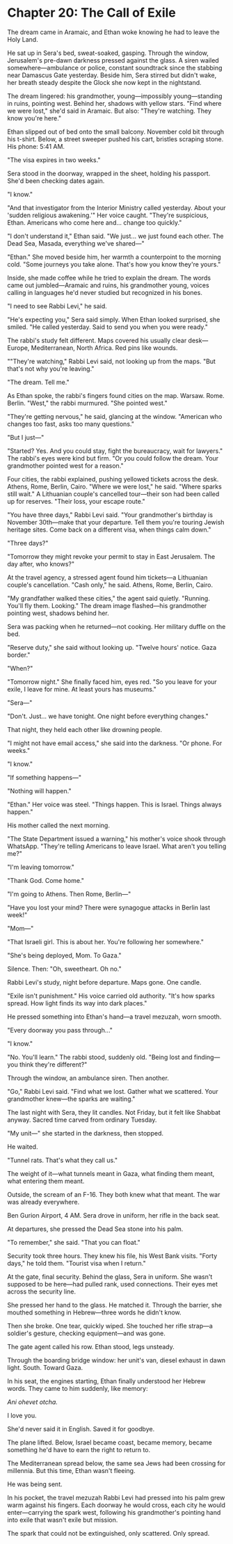 # Chapter 20: The Call of Exile

The dream came in Aramaic, and Ethan woke knowing he had to leave the Holy Land.

He sat up in Sera's bed, sweat-soaked, gasping. Through the window, Jerusalem's pre-dawn darkness pressed against the glass. A siren wailed somewhere—ambulance or police, constant soundtrack since the stabbing near Damascus Gate yesterday. Beside him, Sera stirred but didn't wake, her breath steady despite the Glock she now kept in the nightstand.

The dream lingered: his grandmother, young—impossibly young—standing in ruins, pointing west. Behind her, shadows with yellow stars. "Find where we were lost," she'd said in Aramaic. But also: "They're watching. They know you're here."

Ethan slipped out of bed onto the small balcony. November cold bit through his t-shirt. Below, a street sweeper pushed his cart, bristles scraping stone. His phone: 5:41 AM.

"The visa expires in two weeks."

Sera stood in the doorway, wrapped in the sheet, holding his passport. She'd been checking dates again.

"I know."

"And that investigator from the Interior Ministry called yesterday. About your 'sudden religious awakening.'" Her voice caught. "They're suspicious, Ethan. Americans who come here and... change too quickly."

"I don't understand it," Ethan said. "We just... we just found each other. The Dead Sea, Masada, everything we've shared—"

"Ethan." She moved beside him, her warmth a counterpoint to the morning cold. "Some journeys you take alone. That's how you know they're yours."

Inside, she made coffee while he tried to explain the dream. The words came out jumbled—Aramaic and ruins, his grandmother young, voices calling in languages he'd never studied but recognized in his bones.

"I need to see Rabbi Levi," he said.

"He's expecting you," Sera said simply. When Ethan looked surprised, she smiled. "He called yesterday. Said to send you when you were ready."

The rabbi's study felt different. Maps covered his usually clear desk—Europe, Mediterranean, North Africa. Red pins like wounds.

""They're watching," Rabbi Levi said, not looking up from the maps. "But that's not why you're leaving."

"The dream. Tell me."

As Ethan spoke, the rabbi's fingers found cities on the map. Warsaw. Rome. Berlin. "West," the rabbi murmured. "She pointed west."

"They're getting nervous," he said, glancing at the window. "American who changes too fast, asks too many questions."

"But I just—"

"Started? Yes. And you could stay, fight the bureaucracy, wait for lawyers." The rabbi's eyes were kind but firm. "Or you could follow the dream. Your grandmother pointed west for a reason."

Four cities, the rabbi explained, pushing yellowed tickets across the desk. Athens, Rome, Berlin, Cairo. "Where we were lost," he said. "Where sparks still wait." A Lithuanian couple's cancelled tour—their son had been called up for reserves. "Their loss, your escape route."

"You have three days," Rabbi Levi said. "Your grandmother's birthday is November 30th—make that your departure. Tell them you're touring Jewish heritage sites. Come back on a different visa, when things calm down."

"Three days?"

"Tomorrow they might revoke your permit to stay in East Jerusalem. The day after, who knows?"

At the travel agency, a stressed agent found him tickets—a Lithuanian couple's cancellation. "Cash only," he said. Athens, Rome, Berlin, Cairo.

"My grandfather walked these cities," the agent said quietly. "Running. You'll fly them. Looking." The dream image flashed—his grandmother pointing west, shadows behind her.

Sera was packing when he returned—not cooking. Her military duffle on the bed.

"Reserve duty," she said without looking up. "Twelve hours' notice. Gaza border."

"When?"

"Tomorrow night." She finally faced him, eyes red. "So you leave for your exile, I leave for mine. At least yours has museums."

"Sera—"

"Don't. Just... we have tonight. One night before everything changes."

That night, they held each other like drowning people.

"I might not have email access," she said into the darkness. "Or phone. For weeks."

"I know."

"If something happens—"

"Nothing will happen."

"Ethan." Her voice was steel. "Things happen. This is Israel. Things always happen."

His mother called the next morning.

"The State Department issued a warning," his mother's voice shook through WhatsApp. "They're telling Americans to leave Israel. What aren't you telling me?"

"I'm leaving tomorrow."

"Thank God. Come home."

"I'm going to Athens. Then Rome, Berlin—"

"Have you lost your mind? There were synagogue attacks in Berlin last week!"

"Mom—"

"That Israeli girl. This is about her. You're following her somewhere."

"She's being deployed, Mom. To Gaza."

Silence. Then: "Oh, sweetheart. Oh no."

Rabbi Levi's study, night before departure. Maps gone. One candle.

"Exile isn't punishment." His voice carried old authority. "It's how sparks spread. How light finds its way into dark places."

He pressed something into Ethan's hand—a travel mezuzah, worn smooth.

"Every doorway you pass through..."

"I know."

"No. You'll learn." The rabbi stood, suddenly old. "Being lost and finding—you think they're different?"

Through the window, an ambulance siren. Then another.

"Go," Rabbi Levi said. "Find what we lost. Gather what we scattered. Your grandmother knew—the sparks are waiting."

The last night with Sera, they lit candles. Not Friday, but it felt like Shabbat anyway. Sacred time carved from ordinary Tuesday.

"My unit—" she started in the darkness, then stopped.

He waited.

"Tunnel rats. That's what they call us."

The weight of it—what tunnels meant in Gaza, what finding them meant, what entering them meant.


Outside, the scream of an F-16. They both knew what that meant. The war was already everywhere.

Ben Gurion Airport, 4 AM. Sera drove in uniform, her rifle in the back seat.

At departures, she pressed the Dead Sea stone into his palm.

"To remember," she said. "That you can float."

Security took three hours. They knew his file, his West Bank visits. "Forty days," he told them. "Tourist visa when I return."


At the gate, final security. Behind the glass, Sera in uniform. She wasn't supposed to be here—had pulled rank, used connections. Their eyes met across the security line.

She pressed her hand to the glass. He matched it. Through the barrier, she mouthed something in Hebrew—three words he didn't know.

Then she broke. One tear, quickly wiped. She touched her rifle strap—a soldier's gesture, checking equipment—and was gone.

The gate agent called his row. Ethan stood, legs unsteady.

Through the boarding bridge window: her unit's van, diesel exhaust in dawn light. South. Toward Gaza.

In his seat, the engines starting, Ethan finally understood her Hebrew words. They came to him suddenly, like memory:

*Ani ohevet otcha.*

I love you.

She'd never said it in English. Saved it for goodbye.

The plane lifted. Below, Israel became coast, became memory, became something he'd have to earn the right to return to.

The Mediterranean spread below, the same sea Jews had been crossing for millennia. But this time, Ethan wasn't fleeing.

He was being sent.

In his pocket, the travel mezuzah Rabbi Levi had pressed into his palm grew warm against his fingers. Each doorway he would cross, each city he would enter—carrying the spark west, following his grandmother's pointing hand into exile that wasn't exile but mission.

The spark that could not be extinguished, only scattered. Only spread.
